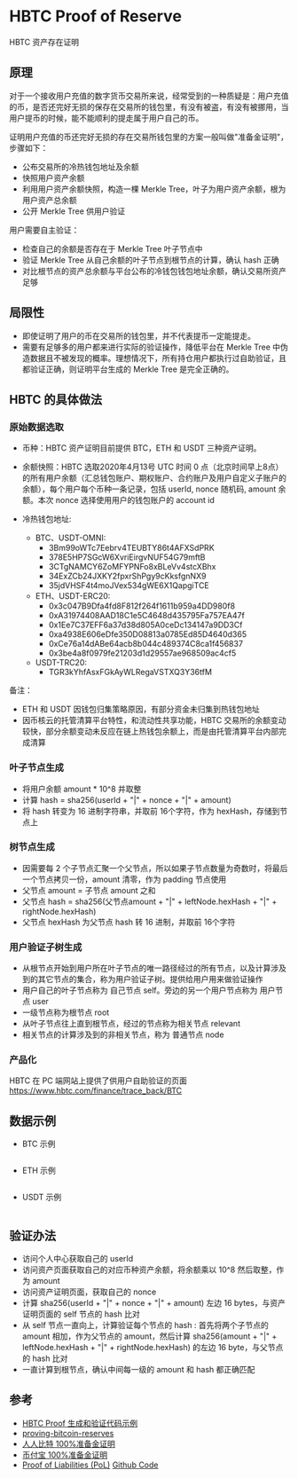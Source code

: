 # HBTC Proof of Reserve

HBTC 资产存在证明

## 原理

对于一个接收用户充值的数字货币交易所来说，经常受到的一种质疑是：用户充值的币，是否还完好无损的保存在交易所的钱包里，有没有被盗，有没有被挪用，当用户提币的时候，能不能顺利的提走属于用户自己的币。

证明用户充值的币还完好无损的存在交易所钱包里的方案一般叫做"准备金证明"，步骤如下：

- 公布交易所的冷热钱包地址及余额
- 快照用户资产余额
- 利用用户资产余额快照，构造一棵 Merkle Tree，叶子为用户资产余额，根为用户资产总余额
- 公开 Merkle Tree 供用户验证

用户需要自主验证：

- 检查自己的余额是否存在于 Merkle Tree 叶子节点中
- 验证 Merkle Tree 从自己余额的叶子节点到根节点的计算，确认 hash 正确
- 对比根节点的资产总余额与平台公布的冷钱包钱包地址余额，确认交易所资产足够

## 局限性

- 即使证明了用户的币在交易所的钱包里，并不代表提币一定能提走。
- 需要有足够多的用户都来进行实际的验证操作，降低平台在 Merkle Tree 中伪造数据且不被发现的概率。理想情况下，所有持仓用户都执行过自助验证，且都验证正确，则证明平台生成的 Merkle Tree 是完全正确的。

## HBTC 的具体做法

### 原始数据选取

- 币种：HBTC 资产证明目前提供 BTC，ETH 和 USDT 三种资产证明。

- 余额快照：HBTC 选取2020年4月13号 UTC 时间 0 点（北京时间早上8点）的所有用户余额（汇总钱包账户、期权账户、合约账户及用户自定义子账户的余额），每个用户每个币种一条记录，包括 userId, nonce 随机码, amount 余额。本次 nonce 选择使用用户的钱包账户的 account id

- 冷热钱包地址:
  - BTC、USDT-OMNI:
    - 3Bm99oWTc7Eebrv4TEUBTY86t4AFXSdPRK
    - 378E5HP7SGcW6XvriEirgvNUF54G79mftB
    - 3CTgNAMCY6ZoMFYPNFo8xBLeVv4stcXBhx
    - 34ExZCb24JXKY2fpxrShPgy9cKksfgnNX9
    - 35jdVHSF4t4moJVex534gWE6X1QapgiTCE
  - ETH、USDT-ERC20:
    - 0x3c047B9Dfa4fd8F812f264f1611b959a4DD980f8
    - 0xA31974408AAD18C1e5C4648d435795Fa757EA47f
    - 0x1Ee7C37EFF6a37d38d805A0ceDc134147a9DD3Cf
    - 0xa4938E606eDfe350D08813a0785Ed85D4640d365
    - 0xCe76a14dABe64acb8b044c489374C8ca1f456837
    - 0x3be4a8f0979fe21203d1d29557ae968509ac4cf5
  - USDT-TRC20:
    - TGR3kYhfAsxFGkAyWLRegaVSTXQ3Y36tfM

备注：

- ETH 和 USDT 因钱包归集策略原因，有部分资金未归集到热钱包地址
- 因币核云的托管清算平台特性，和流动性共享功能，HBTC 交易所的余额变动较快，部分余额变动未反应在链上热钱包余额上，而是由托管清算平台内部完成清算

### 叶子节点生成

- 将用户余额 amount * 10^8 并取整
- 计算 hash = sha256(userId + "|" + nonce + "|" + amount)
- 将 hash 转变为 16 进制字符串，并取前 16个字符，作为 hexHash，存储到节点上

### 树节点生成

- 因需要每 2 个子节点汇聚一个父节点，所以如果子节点数量为奇数时，将最后一个节点拷贝一份，amount 清零，作为 padding 节点使用
- 父节点 amount = 子节点 amount 之和
- 父节点 hash = sha256(父节点amount + "|" + leftNode.hexHash + "|" + rightNode.hexHash)
- 父节点 hexHash 为父节点 hash 转 16 进制，并取前 16个字符

### 用户验证子树生成

- 从根节点开始到用户所在叶子节点的唯一路径经过的所有节点，以及计算涉及到的其它节点的集合，称为用户验证子树。提供给用户用来做验证操作
- 用户自己的叶子节点称为 自己节点 self。旁边的另一个用户节点称为 用户节点 user
- 一级节点称为根节点 root
- 从叶子节点往上直到根节点，经过的节点称为相关节点 relevant
- 相关节点的计算涉及到的非相关节点，称为 普通节点 node

### 产品化

HBTC 在 PC 端网站上提供了供用户自助验证的页面 https://www.hbtc.com/finance/trace_back/BTC

## 数据示例

- BTC 示例

```json
```

- ETH 示例

```json
```

- USDT 示例

```json
```

## 验证办法

- 访问个人中心获取自己的 userId
- 访问资产页面获取自己的对应币种资产余额，将余额乘以 10^8 然后取整，作为 amount
- 访问资产证明页面，获取自己的 nonce
- 计算 sha256(userId + "|" + nonce + "|" + amount) 左边 16 bytes，与资产证明页面的 self 节点的 hash 比对
- 从 self 节点一直向上，计算验证每个节点的 hash : 首先将两个子节点的 amount 相加，作为父节点的 amount，然后计算 sha256(amount + "|" + leftNode.hexHash + "|" + rightNode.hexHash) 的左边 16 byte，与父节点的 hash 比对
- 一直计算到根节点，确认中间每一级的 amount 和 hash 都正确匹配

## 参考

- [HBTC Proof 生成和验证代码示例](https://github.com/bhexofficial/asset-proof)
- [proving-bitcoin-reserves](https://iwilcox.me.uk/2014/proving-bitcoin-reserves)
- [人人比特 100%准备金证明](https://github.com/RenrenBit/ProofOfReserves)
- [币付宝 100%准备金证明](https://www.bifubao.com/2014/03/16/proof-of-reserves/)
- [Proof of Liabilities (PoL)](http://syskall.com/proof-of-liabilities/) [Github Code](https://github.com/olalonde/proof-of-liabilities)
